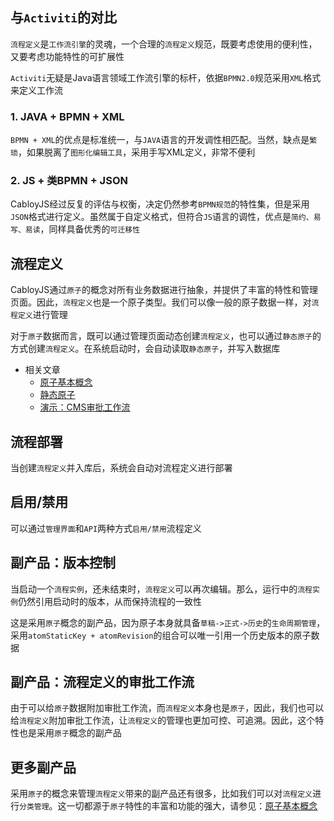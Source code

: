 ## 与`Activiti`的对比

`流程定义`是`工作流引擎`的灵魂，一个合理的`流程定义`规范，既要考虑使用的便利性，又要考虑功能特性的可扩展性

`Activiti`无疑是Java语言领域工作流引擎的标杆，依据`BPMN2.0`规范采用`XML`格式来定义工作流

### 1. JAVA + BPMN + XML
`BPMN + XML`的优点是标准统一，与`JAVA`语言的开发调性相匹配。当然，缺点是`繁琐`，如果脱离了`图形化编辑工具`，采用手写XML定义，非常不便利

### 2. JS + 类BPMN + JSON

CabloyJS经过反复的评估与权衡，决定仍然参考`BPMN规范`的特性集，但是采用`JSON`格式进行定义。虽然属于自定义格式，但符合`JS`语言的调性，优点是`简约、易写、易读`，同样具备优秀的`可迁移性`

## 流程定义

CabloyJS通过`原子`的概念对所有业务数据进行抽象，并提供了丰富的特性和管理页面。因此，`流程定义`也是一个原子类型。我们可以像一般的原子数据一样，对`流程定义`进行管理

对于`原子`数据而言，既可以通过管理页面动态创建`流程定义`，也可以通过`静态原子`的方式创建`流程定义`。在系统启动时，会自动读取`静态原子`，并写入数据库

- 相关文章
  - [原子基本概念](https://cabloy.com/zh-cn/articles/atom-basic.html)
  - [静态原子](https://cabloy.com/zh-cn/articles/atom-static.html)
  - [演示：CMS审批工作流](https://cabloy.com/zh-cn/articles/ddda3ea8638d4d2b88fb57df7ed67107.html#)

## 流程部署

当创建`流程定义`并入库后，系统会自动对流程定义进行部署

## 启用/禁用

可以通过`管理界面`和`API`两种方式`启用/禁用`流程定义

## 副产品：版本控制

当启动一个`流程实例`，还未结束时，`流程定义`可以再次编辑。那么，运行中的`流程实例`仍然引用启动时的版本，从而保持流程的一致性

这是采用`原子`概念的副产品，因为原子本身就具备`草稿->正式->历史`的`生命周期管理`，采用`atomStaticKey + atomRevision`的组合可以唯一引用一个历史版本的原子数据

## 副产品：流程定义的审批工作流

由于可以给`原子`数据附加审批工作流，而`流程定义`本身也是`原子`，因此，我们也可以给`流程定义`附加审批工作流，让`流程定义`的管理也更加可控、可追溯。因此，这个特性也是采用`原子`概念的副产品

## 更多副产品

采用`原子`的概念来管理`流程定义`带来的副产品还有很多，比如我们可以对`流程定义`进行`分类管理`。这一切都源于`原子`特性的丰富和功能的强大，请参见：[原子基本概念](https://cabloy.com/zh-cn/articles/atom-basic.html)

